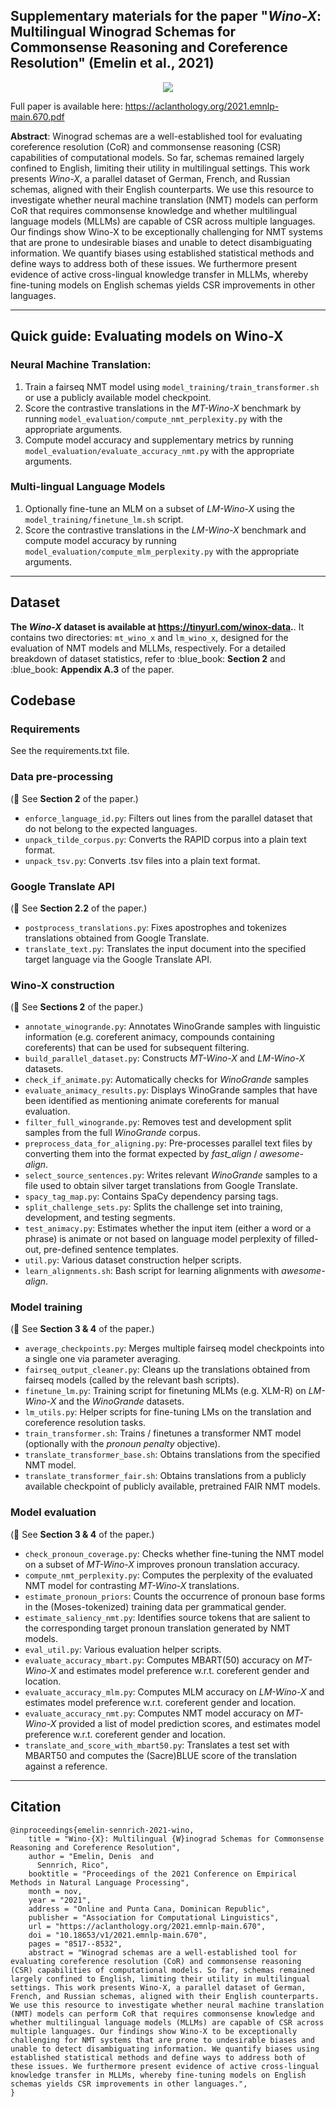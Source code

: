 ## Supplementary materials for the paper "*Wino-X*: Multilingual Winograd Schemas for Commonsense Reasoning and Coreference Resolution" (Emelin et al., 2021)

<p align="center">
  <img src="images/example.png" />
</p>

Full paper is available here: <https://aclanthology.org/2021.emnlp-main.670.pdf>

**Abstract**: Winograd schemas are a well-established tool for evaluating coreference resolution (CoR) and commonsense reasoning (CSR) capabilities of computational models. So far, schemas remained largely confined to English, limiting their utility in multilingual settings. This work presents *Wino-X*, a parallel dataset of German, French, and Russian schemas, aligned with their English counterparts. We use this resource to investigate whether neural machine translation (NMT) models can perform CoR that requires commonsense knowledge and whether multilingual language models (MLLMs) are capable of CSR across multiple languages. Our findings show Wino-X to be exceptionally challenging for NMT systems that are prone to undesirable biases and unable to detect disambiguating information. We quantify biases using established statistical methods and define ways to address both of these issues. We furthermore present evidence of active cross-lingual knowledge transfer in MLLMs, whereby fine-tuning models on English schemas yields CSR improvements in other languages.

---

## Quick guide: Evaluating models on Wino-X
### Neural Machine Translation:
1. Train a fairseq NMT model using <code>model\_training/train\_transformer.sh</code> or use a publicly available model checkpoint.
2. Score the contrastive translations in the *MT-Wino-X* benchmark by running <code>model\_evaluation/compute\_nmt\_perplexity.py</code> with the appropriate arguments.
3. Compute model accuracy and supplementary metrics by running <code>model\_evaluation/evaluate\_accuracy\_nmt.py</code> with the appropriate arguments.

### Multi-lingual Language Models 
1. Optionally fine-tune an MLM on a subset of *LM-Wino-X* using the <code>model\_training/finetune\_lm.sh</code> script.
2. Score the contrastive translations in the *LM-Wino-X* benchmark and compute model accuracy by running <code>model\_evaluation/compute\_mlm\_perplexity.py</code> with the appropriate arguments.

---

## Dataset
**The *Wino-X* dataset is available at <https://tinyurl.com/winox-data>.**. It contains two directories: <code>mt\_wino\_x</code> and <code>lm\_wino\_x</code>, designed for the evaluation of NMT models and MLLMs, respectively. For a detailed breakdown of dataset statistics, refer to :blue\_book: **Section 2** and :blue\_book: **Appendix A.3** of the paper. 

## Codebase

### Requirements
See the requirements.txt file.

### Data pre-processing
(:blue_book: See **Section 2** of the paper.)
* <code>enforce\_language\_id.py</code>: Filters out lines from the parallel dataset that do not belong to the expected languages. 
* <code>unpack\_tilde\_corpus.py</code>: Converts the RAPID corpus into a plain text format.
* <code>unpack\_tsv.py</code>: Converts .tsv files into a plain text format.

### Google Translate API
(:blue_book: See **Section 2.2** of the paper.)
* <code>postprocess\_translations.py</code>: Fixes apostrophes and tokenizes translations obtained from Google Translate.
* <code>translate\_text.py</code>: Translates the input document into the specified target language via the Google Translate API.

### Wino-X construction
(:blue_book: See **Sections 2** of the paper.)
* <code>annotate\_winogrande.py</code>: Annotates WinoGrande samples with linguistic information (e.g. coreferent animacy, compounds containing coreferents) that can be used for subsequent filtering.
* <code>build\_parallel\_dataset.py</code>: Constructs *MT-Wino-X* and *LM-Wino-X* datasets. 
* <code>check\_if\_animate.py</code>: Automatically checks for *WinoGrande* samples 
* <code>evaluate\_animacy\_results.py</code>: Displays WinoGrande samples that have been identified as mentioning animate coreferents for manual evaluation.
* <code>filter\_full\_winogrande.py</code>: Removes test and development split samples from the full *WinoGrande* corpus. 
* <code>preprocess\_data\_for\_aligning.py</code>: Pre-processes parallel text files by converting them into the format expected by *fast_align* / *awesome-align*.
* <code>select\_source\_sentences.py</code>: Writes relevant *WinoGrande* samples to a file used to obtain silver target translations from Google Translate.
* <code>spacy\_tag\_map.py</code>: Contains SpaCy dependency parsing tags.
* <code>split\_challenge\_sets.py</code>: Splits the challenge set into training, development, and testing segments.
* <code>test\_animacy.py</code>: Estimates whether the input item (either a word or a phrase) is animate or not based on language model perplexity of filled-out, pre-defined sentence templates.
* <code>util.py</code>: Various dataset construction helper scripts.
* <code>learn\_alignments.sh</code>: Bash script for learning alignments with *awesome-align*.

### Model training
(:blue_book: See **Section 3 & 4** of the paper.)
* <code>average\_checkpoints.py</code>: Merges multiple fairseq model checkpoints into a single one via parameter averaging.
* <code>fairseq\_output\_cleaner.py</code>: Cleans up the translations obtained from fairseq models (called by the relevant bash scripts).
* <code>finetune\_lm.py</code>: Training script for finetuning MLMs (e.g. XLM-R) on *LM-Wino-X* and the *WinoGrande* datasets.
* <code>lm\_utils.py</code>: Helper scripts for fine-tuning LMs on the translation and coreference resolution tasks.
* <code>train\_transformer.sh</code>: Trains / finetunes a transformer NMT model (optionally with the *pronoun penalty* objective).
* <code>translate\_transformer\_base.sh</code>: Obtains translations from the specified NMT model.
* <code>translate\_transformer\_fair.sh</code>: Obtains translations from a publicly available checkpoint of publicly available, pretrained FAIR NMT models.

### Model evaluation
(:blue_book: See **Section 3 & 4** of the paper.)
* <code>check\_pronoun\_coverage.py</code>: Checks whether fine-tuning the NMT model on a subset of *MT-Wino-X* improves pronoun translation accuracy.
* <code>compute\_nmt_perplexity.py</code>: Computes the perplexity of the evaluated NMT model for contrasting *MT-Wino-X* translations.
* <code>estimate\_pronoun\_priors</code>: Counts the occurrence of pronoun base forms in the (Moses-tokenized) training data per grammatical gender.
* <code>estimate\_saliency\_nmt.py</code>: Identifies source tokens that are salient to the corresponding target pronoun translation generated by NMT models. 
* <code>eval\_util.py</code>: Various evaluation helper scripts.
* <code>evaluate\_accuracy\_mbart.py</code>: Computes MBART(50) accuracy on *MT-Wino-X* and estimates model preference w.r.t. coreferent gender and location.
* <code>evaluate\_accuracy\_mlm.py</code>: Computes MLM accuracy on *LM-Wino-X* and estimates model preference w.r.t. coreferent gender and location.
* <code>evaluate\_accuracy\_nmt.py</code>: Computes NMT model accuracy on *MT-Wino-X* provided a list of model prediction scores, and estimates model preference w.r.t. coreferent gender and location.
* <code>translate\_and\_score\_with\_mbart50.py</code>: Translates a test set with MBART50 and computes the (Sacre)BLUE score of the translation against a reference.

---

## Citation
```
@inproceedings{emelin-sennrich-2021-wino,
    title = "Wino-{X}: Multilingual {W}inograd Schemas for Commonsense Reasoning and Coreference Resolution",
    author = "Emelin, Denis  and
      Sennrich, Rico",
    booktitle = "Proceedings of the 2021 Conference on Empirical Methods in Natural Language Processing",
    month = nov,
    year = "2021",
    address = "Online and Punta Cana, Dominican Republic",
    publisher = "Association for Computational Linguistics",
    url = "https://aclanthology.org/2021.emnlp-main.670",
    doi = "10.18653/v1/2021.emnlp-main.670",
    pages = "8517--8532",
    abstract = "Winograd schemas are a well-established tool for evaluating coreference resolution (CoR) and commonsense reasoning (CSR) capabilities of computational models. So far, schemas remained largely confined to English, limiting their utility in multilingual settings. This work presents Wino-X, a parallel dataset of German, French, and Russian schemas, aligned with their English counterparts. We use this resource to investigate whether neural machine translation (NMT) models can perform CoR that requires commonsense knowledge and whether multilingual language models (MLLMs) are capable of CSR across multiple languages. Our findings show Wino-X to be exceptionally challenging for NMT systems that are prone to undesirable biases and unable to detect disambiguating information. We quantify biases using established statistical methods and define ways to address both of these issues. We furthermore present evidence of active cross-lingual knowledge transfer in MLLMs, whereby fine-tuning models on English schemas yields CSR improvements in other languages.",
}
```
